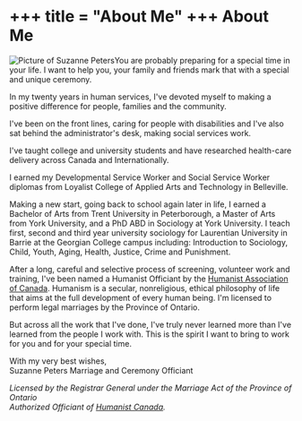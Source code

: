 +++
title = "About Me"
+++
About Me
========

![Picture of Suzanne Peters](/suzannepeters1.jpg)You are probably preparing for a special time in your life. I want to help you, your family and friends mark that with a special and unique ceremony.

In my twenty years in human services, I've devoted myself to making a positive difference for people, families and the community.

I've been on the front lines, caring for people with disabilities and I've also sat behind the administrator's desk, making social services work.

I've taught college and university students and have researched health-care delivery across Canada and Internationally.

I earned my Developmental Service Worker and Social Service Worker diplomas from Loyalist College of Applied Arts and Technology in Belleville.

Making a new start, going back to school again later in life, I earned a Bachelor of Arts from Trent University in Peterborough, a Master of Arts from York University, and a PhD ABD in Sociology at York University. I teach first, second and third year university sociology for Laurentian University in Barrie at the Georgian College campus including: Introduction to Sociology, Child, Youth, Aging, Health, Justice, Crime and Punishment.

After a long, careful and selective process of screening, volunteer work and training, I've been named a Humanist Officiant by the [Humanist Association of Canada](http://www.humanistcanada.com/). Humanism is a secular, nonreligious, ethical philosophy of life that aims at the full development of every human being. I'm licensed to perform legal marriages by the Province of Ontario.

But across all the work that I've done, I've truly never learned more than I've learned from the people I work with. This is the spirit I want to bring to work for you and for your special time.

With my very best wishes,  
Suzanne Peters Marriage and Ceremony Officiant

_Licensed by the Registrar General under the Marriage Act of the Province of Ontario  
Authorized Officiant of [Humanist Canada](http://www.humanistcanada.com/)._
